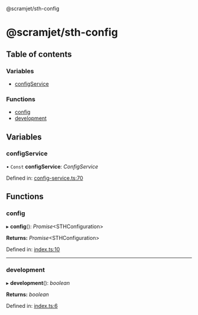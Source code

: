 @scramjet/sth-config

# @scramjet/sth-config

## Table of contents

### Variables

- [configService](README.md#configservice)

### Functions

- [config](README.md#config)
- [development](README.md#development)

## Variables

### configService

• `Const` **configService**: *ConfigService*

Defined in: [config-service.ts:70](https://github.com/scramjet-cloud-platform/scramjet-csi-dev/blob/8f44413a/packages/sth-config/src/config-service.ts#L70)

## Functions

### config

▸ **config**(): *Promise*<STHConfiguration\>

**Returns:** *Promise*<STHConfiguration\>

Defined in: [index.ts:10](https://github.com/scramjet-cloud-platform/scramjet-csi-dev/blob/8f44413a/packages/sth-config/src/index.ts#L10)

___

### development

▸ **development**(): *boolean*

**Returns:** *boolean*

Defined in: [index.ts:6](https://github.com/scramjet-cloud-platform/scramjet-csi-dev/blob/8f44413a/packages/sth-config/src/index.ts#L6)
